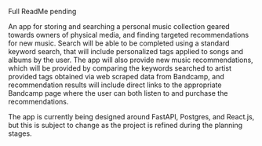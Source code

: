 Full ReadMe pending

An app for storing and searching a personal music collection geared towards owners of physical media, and finding targeted recommendations for new music.  Search will be able to be completed using a standard keyword search, that will include personalized tags applied to songs and albums by the user.  The app will also provide new music recommendations, which will be provided by comparing the keywords searched to artist provided tags obtained via web scraped data from Bandcamp, and recommendation results will include direct links to the appropriate Bandcamp page where the user can both listen to and purchase the recommendations.


The app is currently being designed around FastAPI, Postgres, and React.js, but this is subject to change as the project is refined during the planning stages.
